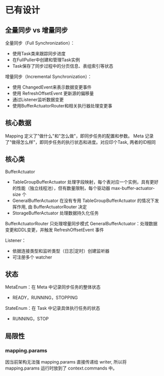 # 已有设计

## 全量同步 vs 增量同步

全量同步（Full Synchronization）：
- 使用Task类来跟踪同步进度
- 在FullPuller中创建和管理Task实例
- Task保存了同步过程中的分页信息、表组索引等状态

增量同步（Incremental Synchronization）：
- 使用 ChangedEvent来表示数据变更事件
- 使用 RefreshOffsetEvent 更新源的偏移量
- 通过Listener监听数据变更
- 使用BufferActuatorRouter和相关执行器处理变更事

## 核心数据

Mapping 定义了"做什么"和"怎么做"，即同步任务的配置和参数。
Meta 记录了"做得怎么样"，即同步任务的执行状态和进度。对应印个Task, 两者的ID相同


## 核心类

BufferActuator
- TableGroupBufferActuator 处理字段映射，每个表对应一个实例，具有更好的性能（独立线程池），但有数量限制，每个驱动器 max-buffer-actuator-size 个
- GeneralBufferActuator 在没有专用 TableGroupBufferActuator 的情况下发挥作用, 由 BufferActuatorRouter 决定
- StorageBufferActuator 处理数据持久化任务

BufferActuatorRouter 只处理增量同步模式
GeneralBufferActuator：处理数据变更和DDL变更，并触发 RefreshOffsetEvent 事件

Listener：
  - 依据连接类型和监听类型（日志|定时）创建监听器
  - 可注册多个 watcher

## 状态

MetaEnum：在 Meta 中记录同步任务的整体状态
- READY，RUNNING，STOPPING

StateEnum：在 Task 中记录具体执行任务的状态
- RUNNING，STOP


## 局限性

### mapping.params

因当前架构无法强 mapping.params 直接传递给 writer, 所以将 mapping.params 运行时放到了 context.commands 中。